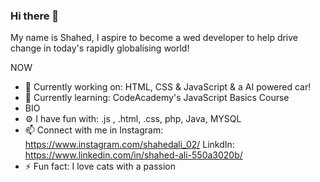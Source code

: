 ### Hi there 👋 
My name is Shahed, I aspire to become a wed developer to help drive change in today's rapidly globalising world! 


NOW

- 🔭 Currently working on: HTML, CSS & JavaScript & a AI powered car! 
- 🌱 Currently learning: CodeAcademy's JavaScript Basics Course 
- BIO
- ⚙ I have fun with: .js , .html, .css, php, Java, MYSQL
- 📫 Connect with me in Instagram: https://www.instagram.com/shahedali_02/ LinkdIn: https://www.linkedin.com/in/shahed-ali-550a3020b/
- ⚡ Fun fact: I love cats with a passion 



